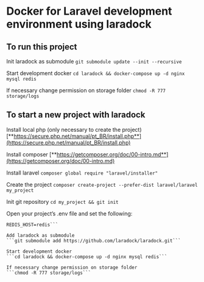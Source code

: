 # Docker for Laravel development environment using laradock

##  To run this project
  Init laradock as submodule
  ```git submodule update --init --recursive```

  Start development docker
  ```cd laradock && docker-compose up -d nginx mysql redis```

  If necessary change permission on storage folder
  ```chmod -R 777 storage/logs```


##  To start a new project with laradock

  Install local php (only necessary to create the project)
  [**https://secure.php.net/manual/pt_BR/install.php**](https://secure.php.net/manual/pt_BR/install.php)

  Install composer
  [**https://getcomposer.org/doc/00-intro.md**](https://getcomposer.org/doc/00-intro.md)

  Install laravel
  ```composer global require "laravel/installer"```

  Create the project
  ```composer create-project --prefer-dist laravel/laravel my_project```

  Init git repository
  ```cd my_project && git init```

  Open your project’s .env file and set the following:
  ```DB_HOST=mysql
  REDIS_HOST=redis```

  Add laradock as submodule
  ```git submodule add https://github.com/laradock/laradock.git```

  Start development docker
  ```cd laradock && docker-compose up -d nginx mysql redis```

  If necessary change permission on storage folder
  ```chmod -R 777 storage/logs```
